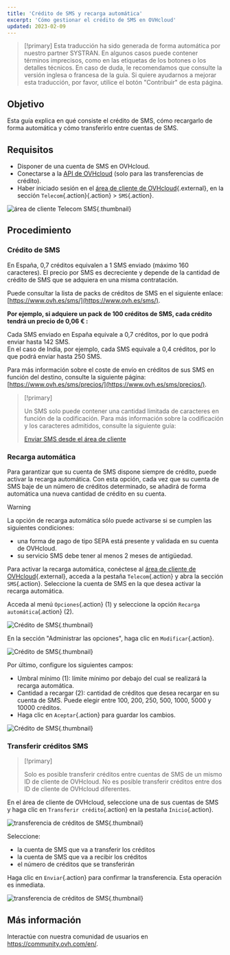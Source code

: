 ```yaml
---
title: 'Crédito de SMS y recarga automática'
excerpt: 'Cómo gestionar el crédito de SMS en OVHcloud'
updated: 2023-02-09
---
```


> [!primary]
> Esta traducción ha sido generada de forma automática por nuestro partner SYSTRAN. En algunos casos puede contener términos imprecisos, como en las etiquetas de los botones o los detalles técnicos. En caso de duda, le recomendamos que consulte la versión inglesa o francesa de la guía. Si quiere ayudarnos a mejorar esta traducción, por favor, utilice el botón "Contribuir" de esta página.
>

## Objetivo

Esta guía explica en qué consiste el crédito de SMS, cómo recargarlo de forma automática y cómo transferirlo entre cuentas de SMS.

## Requisitos

- Disponer de una cuenta de SMS en OVHcloud.
- Conectarse a la [API de OVHcloud](https://api.ovh.com/) (solo para las transferencias de crédito).
- Haber iniciado sesión en el [área de cliente de OVHcloud](https://www.ovh.com/auth/?action=gotomanager&from=https://www.ovh.es/&ovhSubsidiary=es){.external}, en la sección `Telecom`{.action}{.action} > `SMS`{.action}.

![área de cliente Telecom SMS](https://raw.githubusercontent.com/ovh/docs/master/templates/control-panel/product-selection/telecom/tpl-telecom-03-en-sms.png){.thumbnail}

## Procedimiento

### Crédito de SMS

En España, 0,7 créditos equivalen a 1 SMS enviado (máximo 160 caracteres). El precio por SMS es decreciente y depende de la cantidad de crédito de SMS que se adquiera en una misma contratación. 

Puede consultar la lista de packs de créditos de SMS en el siguiente enlace: [https://www.ovh.es/sms/](https://www.ovh.es/sms/).

**Por ejemplo, si adquiere un pack de 100 créditos de SMS, cada crédito tendrá un precio de 0,06 € :**

Cada SMS enviado en España equivale a 0,7 créditos, por lo que podrá enviar hasta 142 SMS.<br>
En el caso de India, por ejemplo, cada SMS equivale a 0,4 créditos, por lo que podrá enviar hasta 250 SMS.

Para más información sobre el coste de envío en créditos de sus SMS en función del destino, consulte la siguiente página: [https://www.ovh.es/sms/precios/](https://www.ovh.es/sms/precios/).

> [!primary]
>
> Un SMS solo puede contener una cantidad limitada de caracteres en función de la codificación. Para más información sobre la codificación y los caracteres admitidos, consulte la siguiente guía:
> 
> [Enviar SMS desde el área de cliente](envoyer_des_sms_depuis_mon_espace_client1.)
>

### Recarga automática

Para garantizar que su cuenta de SMS dispone siempre de crédito, puede activar la recarga automática. Con esta opción, cada vez que su cuenta de SMS baje de un número de créditos determinado, se añadirá de forma automática una nueva cantidad de crédito en su cuenta.

> [!warning]
>
> La opción de recarga automática sólo puede activarse si se cumplen las siguientes condiciones:
>
> - una forma de pago de tipo SEPA está presente y validada en su cuenta de OVHcloud.
> - su servicio SMS debe tener al menos 2 meses de antigüedad.

Para activar la recarga automática, conéctese al [área de cliente de OVHcloud](https://www.ovh.com/auth/?action=gotomanager&from=https://www.ovh.es/&ovhSubsidiary=es){.external}, acceda a la pestaña `Telecom`{.action} y abra la sección `SMS`{.action}. Seleccione la cuenta de SMS en la que desea activar la recarga automática.

Acceda al menú `Opciones`{.action} (1) y seleccione la opción `Recarga automática`{.action} (2).

![Crédito de SMS](smscredit01.png){.thumbnail}

En la sección "Administrar las opciones", haga clic en `Modificar`{.action}.

![Crédito de SMS](smscredit02.png){.thumbnail}

Por último, configure los siguientes campos:

- Umbral mínimo (1): límite mínimo por debajo del cual se realizará la recarga automática.
- Cantidad a recargar (2): cantidad de créditos que desea recargar en su cuenta de SMS. Puede elegir entre 100, 200, 250, 500, 1000, 5000 y 10000 créditos.
- Haga clic en `Aceptar`{.action} para guardar los cambios.

![Crédito de SMS](smscredit03.png){.thumbnail}

### Transferir créditos SMS

> [!primary]
>
> Solo es posible transferir créditos entre cuentas de SMS de un mismo ID de cliente de OVHcloud. No es posible transferir créditos entre dos ID de cliente de OVHcloud diferentes.
>

En el área de cliente de OVHcloud, seleccione una de sus cuentas de SMS y haga clic en `Transferir crédito`{.action} en la pestaña `Inicio`{.action}.

![transferencia de créditos de SMS](credit-transfer01.png){.thumbnail}

Seleccione:

- la cuenta de SMS que va a transferir los créditos
- la cuenta de SMS que va a recibir los créditos
- el número de créditos que se transferirán

Haga clic en `Enviar`{.action} para confirmar la transferencia. Esta operación es inmediata.

![transferencia de créditos de SMS](credit-transfer02.png){.thumbnail}

## Más información

Interactúe con nuestra comunidad de usuarios en <https://community.ovh.com/en/>.
